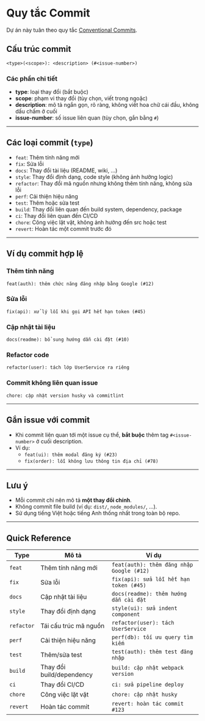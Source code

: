 # Quy tắc Commit

Dự án này tuân theo quy tắc [Conventional Commits](https://www.conventionalcommits.org/).

## Cấu trúc commit

`<type>(<scope>): <description> (#<issue-number>)`

### Các phần chi tiết
- **type**: loại thay đổi (bắt buộc)  
- **scope**: phạm vi thay đổi (tùy chọn, viết trong ngoặc)  
- **description**: mô tả ngắn gọn, rõ ràng, không viết hoa chữ cái đầu, không dấu chấm ở cuối  
- **issue-number**: số issue liên quan (tùy chọn, gắn bằng `#`)  

---

## Các loại commit (`type`)
- `feat`: Thêm tính năng mới  
- `fix`: Sửa lỗi  
- `docs`: Thay đổi tài liệu (README, wiki, …)  
- `style`: Thay đổi định dạng, code style (không ảnh hưởng logic)  
- `refactor`: Thay đổi mã nguồn nhưng không thêm tính năng, không sửa lỗi  
- `perf`: Cải thiện hiệu năng  
- `test`: Thêm hoặc sửa test  
- `build`: Thay đổi liên quan đến build system, dependency, package  
- `ci`: Thay đổi liên quan đến CI/CD  
- `chore`: Công việc lặt vặt, không ảnh hưởng đến src hoặc test  
- `revert`: Hoàn tác một commit trước đó  

---

## Ví dụ commit hợp lệ

### Thêm tính năng
`feat(auth): thêm chức năng đăng nhập bằng Google (#12)`

### Sửa lỗi
`fix(api): xử lý lỗi khi gọi API hết hạn token (#45)`

### Cập nhật tài liệu
`docs(readme): bổ sung hướng dẫn cài đặt (#10)`

### Refactor code
`refactor(user): tách lớp UserService ra riêng`

### Commit không liên quan issue
`chore: cập nhật version husky và commitlint`

---

## Gắn issue với commit

- Khi commit liên quan tới một issue cụ thể, **bắt buộc** thêm tag `#<issue-number>` ở cuối description.  
- Ví dụ:  
  - `feat(ui): thêm modal đăng ký (#23)`  
  - `fix(order): lỗi không lưu thông tin địa chỉ (#78)`  

---

## Lưu ý
- Mỗi commit chỉ nên mô tả **một thay đổi chính**.  
- Không commit file build (ví dụ: `dist/`, `node_modules/`, …).  
- Sử dụng tiếng Việt hoặc tiếng Anh thống nhất trong toàn bộ repo.  

---

## Quick Reference

| Type      | Mô tả                        | Ví dụ                                      |
|-----------|------------------------------|--------------------------------------------|
| `feat`    | Thêm tính năng mới           | `feat(auth): thêm đăng nhập Google (#12)`  |
| `fix`     | Sửa lỗi                      | `fix(api): sửa lỗi hết hạn token (#45)`    |
| `docs`    | Cập nhật tài liệu            | `docs(readme): thêm hướng dẫn cài đặt`     |
| `style`   | Thay đổi định dạng           | `style(ui): sửa indent component`          |
| `refactor`| Tái cấu trúc mã nguồn        | `refactor(user): tách UserService`         |
| `perf`    | Cải thiện hiệu năng          | `perf(db): tối ưu query tìm kiếm`          |
| `test`    | Thêm/sửa test                | `test(auth): thêm test đăng nhập`          |
| `build`   | Thay đổi build/dependency    | `build: cập nhật webpack version`          |
| `ci`      | Thay đổi CI/CD               | `ci: sửa pipeline deploy`                  |
| `chore`   | Công việc lặt vặt            | `chore: cập nhật husky`                    |
| `revert`  | Hoàn tác commit              | `revert: hoàn tác commit #123`           |
